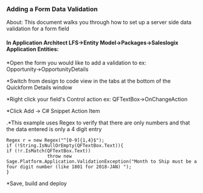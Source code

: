 
### Adding a Form Data Validation

About:  This document walks you through how to set up a server side data validation for a form field



#### In Application Architect LFS→Entity Model→Packages→Saleslogix Application Entities:

*Open the form you would like to add a validation to ex:  Opportunity→OpportunityDetails

*Switch from design to code view in the tabs at the bottom of the Quickform Details window

*Right click your field's Control action ex: QFTextBox→OnChangeAction

*Click Add → C# Snippet Action Item

.*This example uses Regex to verify that there are only numbers and that the data entered is only a 4 digit entry

``` 
Regex r = new Regex("^[0-9]{1,4}$");		
if (!String.IsNullOrEmpty(QFTextBox.Text)){
if (!r.IsMatch(QFTextBox.Text))
			   throw new Sage.Platform.Application.ValidationException("Month to Ship must be a four digit number (like 1801 for 2018-JAN) ");
}
```

*Save, build and deploy